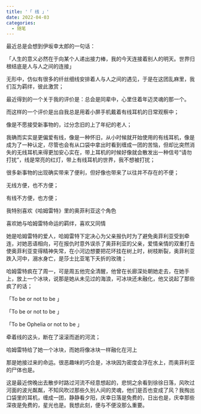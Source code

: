 ```yaml
---
title: '「 线 」'
date: 2022-04-03
categories:
  - 随笔
---
```


最近总是会想到伊坂幸太郎的一句话：

「人生的意义必然在于向某个人递出接力棒，我的今天连接着别人的明天。世界归根结底是人与人之间的连接」

无形中，仿似有很多的纤丝细线安排着人与人之间的遇见，于是在这团乱麻里，我们互为羁绊，彼此激赏；

最近得到的一个关于我的评价是：总会是同辈中，心里住着年迈灵魂的那一个。

而这样的一个评价是出自我总是用着小屏手机戴着有线耳机的日常观察中；

像是不愿接受新事物的，过分念旧的上了年纪的老人；

我确而实实是更偏爱有线，像是一种怀旧，从小时候就开始使用的有线耳机，像是成为了一种认定，尽管也会有从口袋中拿出时看到缠成一团的苦恼，但却比突然消失的无线耳机来得更加安心实在，带上耳机的时候好像就会散发出一种信号“请勿打扰”，线是常亮的红灯，带上有线耳机的世界，我不想被打扰；

很多新事物的出现确实带来了便利，但好像也带来了以往并不存在的不便；

无线方便，也不方便；

有线不方便，也方便；

我特别喜欢《哈姆雷特》里的奥菲利亚这个角色

喜欢她与哈姆雷特命运的羁绊，喜欢又同情

她是哈姆雷特的爱人，哈姆雷特下定决心为父亲报仇时为了避免奥菲利亚受到牵连，对她恶语相向，可在报仇时意外误杀了奥菲利亚的父亲，爱情亲情的双重打击使奥菲利亚变得精神失常，在小河边想要把花环挂在树上时，树枝断裂，奥菲利亚跌入河中，溺水身亡，是莎士比亚笔下夭折的玫瑰；

哈姆雷特疯在了周一，可是周五他完全清醒，他曾在长廊深处朝她走去，在她手上，放上一个冰块，说那是她从未见过的海浪，可冰块还未融化，他又说起了那些疯了的话；

「To be or not to be 」

「To be or not to be 」

「To be Ophelia or not to be 」

牵着线的这头，断在了滚滚而逝的河流；

哈姆雷特给了她一个冰块，而她将像冰块一样融化在河上

那是她接过来的命运。很恶趣味的巧合是，冰块因为密度会浮在水上，而奥菲利亚的尸体也是。

这是最近傍晚出去散步时路过河流不经意想起的，悲悯之余看到徐徐日落，风吹过河面的波光粼粼，不知风吹过那些久别人间的灵魂，他们是否也变成了风？我掏出口袋里的耳机，缠成一团，静静看夕阳，庆幸日落是免费的，日出也是，庆幸那些深夜是免费的，星光也是。我想此刻，便与不便没那么重要。

